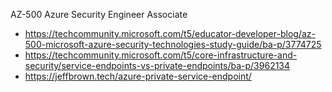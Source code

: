 AZ-500 Azure Security Engineer Associate
- https://techcommunity.microsoft.com/t5/educator-developer-blog/az-500-microsoft-azure-security-technologies-study-guide/ba-p/3774725
- https://techcommunity.microsoft.com/t5/core-infrastructure-and-security/service-endpoints-vs-private-endpoints/ba-p/3962134
- https://jeffbrown.tech/azure-private-service-endpoint/
